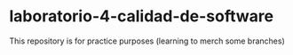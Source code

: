 # laboratorio-4-calidad-de-software
This repository is for practice purposes (learning to merch some branches)
